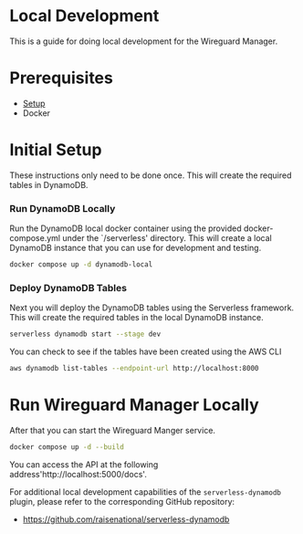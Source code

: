 # Local Development
This is a guide for doing local development for the Wireguard Manager.

# Prerequisites
- [Setup](SETUP.md)
- Docker

# Initial Setup
These instructions only need to be done once.  This will create the required tables in DynamoDB.

### Run DynamoDB Locally
Run the DynamoDB local docker container using the provided docker-compose.yml under the `/serverless' directory.  This will
create a local DynamoDB instance that you can use for development and testing.  

```bash
docker compose up -d dynamodb-local
```

### Deploy DynamoDB Tables

Next you will deploy the DynamoDB tables using the Serverless framework.  This will create the required tables in the 
local DynamoDB instance.

```bash
serverless dynamodb start --stage dev
```

You can check to see if the tables have been created using the AWS CLI

```bash
aws dynamodb list-tables --endpoint-url http://localhost:8000
```

# Run Wireguard Manager Locally
After that you can start the Wireguard Manger service.

```bash
docker compose up -d --build
```

You can access the API at the following address'http://localhost:5000/docs'.


For additional local development capabilities of the `serverless-dynamodb` plugin, please refer to the corresponding GitHub repository:
- https://github.com/raisenational/serverless-dynamodb
